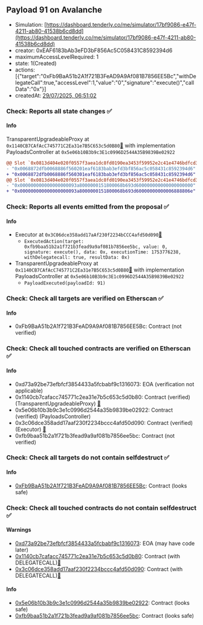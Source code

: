 ## Payload 91 on Avalanche

- Simulation: [https://dashboard.tenderly.co/me/simulator/17bf9086-e47f-4211-ab80-41538b6cd8dd](https://dashboard.tenderly.co/me/simulator/17bf9086-e47f-4211-ab80-41538b6cd8dd)
- creator: 0xEAF6183bAb3eFD3bF856Ac5C058431C8592394d6
- maximumAccessLevelRequired: 1
- state: 1(Created)
- actions: [{"target":"0xFb9BaA51b2A1f721B3FeAD9A9Af081B7856EE5Bc","withDelegateCall":true,"accessLevel":1,"value":"0","signature":"execute()","callData":"0x"}]
- createdAt: [29/07/2025, 06:51:02](https://snowscan.xyz/tx/0x9c0f8c73a7f321cd0694daf14199974415ef96e4d457f3490670574237bec0d1)

### Check: Reports all state changes :white_check_mark:

#### Info


TransparentUpgradeableProxy at `0x1140CB7CAfAcC745771C2Ea31e7B5C653c5d0B80`[:ghost:](https://github.com/bgd-labs/aave-address-book "GovernanceV3Avalanche.PAYLOADS_CONTROLLER") with implementation PayloadsController at `0x5e06b10B3b9c3E1c0996D2544A35B9839Be02922`
```diff
@@ Slot `0x0813d404e020f0557f3aea1dc8fd0190ea3453f59952e2c41e4746bdfcd39c78` @@
- "0x0068872dfb0068886f560201eaf6183bab3efd3bf856ac5c058431c8592394d6"
+ "0x0068872dfb0068886f560301eaf6183bab3efd3bf856ac5c058431c8592394d6"
@@ Slot `0x0813d404e020f0557f3aea1dc8fd0190ea3453f59952e2c41e4746bdfcd39c79` @@
- "0x000000000000000000093a8000000151800068b693d600000000000000000000"
+ "0x000000000000000000093a8000000151800068b693d60000000000006888806e"
```


### Check: Reports all events emitted from the proposal :white_check_mark:

#### Info

- Executor at `0x3C06dce358add17aAf230f2234bCCC4afd50d090`[:ghost:](https://github.com/bgd-labs/aave-address-book "AaveV2Avalanche.POOL_ADMIN, AaveV3Avalanche.ACL_ADMIN, GovernanceV3Avalanche.EXECUTOR_LVL_1")
  - `ExecutedAction(target: 0xfb9baa51b2a1f721b3fead9a9af081b7856ee5bc, value: 0, signature: execute(), data: 0x, executionTime: 1753776238, withDelegatecall: true, resultData: 0x)`
- TransparentUpgradeableProxy at `0x1140CB7CAfAcC745771C2Ea31e7B5C653c5d0B80`[:ghost:](https://github.com/bgd-labs/aave-address-book "GovernanceV3Avalanche.PAYLOADS_CONTROLLER") with implementation PayloadsController at `0x5e06b10B3b9c3E1c0996D2544A35B9839Be02922`
  - `PayloadExecuted(payloadId: 91)`

### Check: Check all targets are verified on Etherscan :white_check_mark:

#### Info

- 0xFb9BaA51b2A1f721B3FeAD9A9Af081B7856EE5Bc: Contract (not verified) 

### Check: Check all touched contracts are verified on Etherscan :white_check_mark:

#### Info

- 0xd73a92be73efbfcf3854433a5fcbabf9c1316073: EOA (verification not applicable)
- 0x1140cb7cafacc745771c2ea31e7b5c653c5d0b80: Contract (verified) (TransparentUpgradeableProxy) [:ghost:](https://github.com/bgd-labs/aave-address-book "GovernanceV3Avalanche.PAYLOADS_CONTROLLER")
- 0x5e06b10b3b9c3e1c0996d2544a35b9839be02922: Contract (verified) (PayloadsController) 
- 0x3c06dce358add17aaf230f2234bccc4afd50d090: Contract (verified) (Executor) [:ghost:](https://github.com/bgd-labs/aave-address-book "AaveV2Avalanche.POOL_ADMIN, AaveV3Avalanche.ACL_ADMIN, GovernanceV3Avalanche.EXECUTOR_LVL_1")
- 0xfb9baa51b2a1f721b3fead9a9af081b7856ee5bc: Contract (not verified) 

### Check: Check all targets do not contain selfdestruct :white_check_mark:

#### Info

- [0xFb9BaA51b2A1f721B3FeAD9A9Af081B7856EE5Bc](https://snowscan.xyz/address/0xFb9BaA51b2A1f721B3FeAD9A9Af081B7856EE5Bc): Contract (looks safe)

### Check: Check all touched contracts do not contain selfdestruct :white_check_mark:

#### Warnings

- [0xd73a92be73efbfcf3854433a5fcbabf9c1316073](https://snowscan.xyz/address/0xd73a92be73efbfcf3854433a5fcbabf9c1316073): EOA (may have code later)
- [0x1140cb7cafacc745771c2ea31e7b5c653c5d0b80](https://snowscan.xyz/address/0x1140cb7cafacc745771c2ea31e7b5c653c5d0b80): Contract (with DELEGATECALL)[:ghost:](https://github.com/bgd-labs/aave-address-book "GovernanceV3Avalanche.PAYLOADS_CONTROLLER")
- [0x3c06dce358add17aaf230f2234bccc4afd50d090](https://snowscan.xyz/address/0x3c06dce358add17aaf230f2234bccc4afd50d090): Contract (with DELEGATECALL)[:ghost:](https://github.com/bgd-labs/aave-address-book "AaveV2Avalanche.POOL_ADMIN, AaveV3Avalanche.ACL_ADMIN, GovernanceV3Avalanche.EXECUTOR_LVL_1")

#### Info

- [0x5e06b10b3b9c3e1c0996d2544a35b9839be02922](https://snowscan.xyz/address/0x5e06b10b3b9c3e1c0996d2544a35b9839be02922): Contract (looks safe)
- [0xfb9baa51b2a1f721b3fead9a9af081b7856ee5bc](https://snowscan.xyz/address/0xfb9baa51b2a1f721b3fead9a9af081b7856ee5bc): Contract (looks safe)

